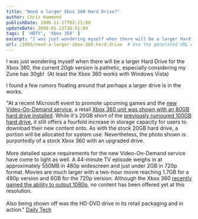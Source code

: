 ```yaml
---
title: "Need a larger Xbox 360 Hard Drive?"
author: Chris Hammond
publishDate: 2006-11-17T02:21:00
updateDate: 2008-01-23T16:51:04
tags: [ 'HDTV', 'Xbox 360' ]
excerpt: "I was just wondering myself when there will be a larger Hard Drive for the Xbox 360, the current 20gb version is pathetic, especially considering my Zune has 30gb!&nbsp; (At least the Xbox 360 works with Windows Vista) I found a few rumors floating around that perhaps a larger drive is in the works. \"At a recent Microsoft event to promote upcoming games and the new Video-On-Demand service,&nbsp;a retail Xbox 360 unit was shown with an 80GB hard drive installed. While it's 20GB short of the previously rumoured 100GB hard drive, it still offers a fourfold increase in storage capacity for users to download their new content onto. As with the stock 20GB hard drive, a portion will be allocated for system use. Nevertheless, the photo shown is purportedly of a stock Xbox 360 with an upgraded drive.More detailed space requirements for the new Video-On-Demand&nbsp;service have come to light as well.&nbsp;A 44-minute TV episode weighs in at approximately 550MB in&nbsp;480p widescreen and just under 2GB in 720p format. Movies are much larger with a two-hour movie reaching 1.7GB for a 480p version and 6GB for the 720p version. Although the Xbox 360 recently gained the ability to output 1080p, no content has been offered yet at this resolution.Also being shown off was the HD-DVD drive in its retail packaging and in action.\" Daily..."
url: /2006/need-a-larger-xbox-360-hard-drive  # Use the generated URL with year
---
```

<P>I was just wondering myself when there will be a larger Hard Drive for the Xbox 360, the current 20gb version is pathetic, especially considering my Zune has 30gb!&nbsp; (At least the Xbox 360 works with Windows Vista)</P> <P>I found a few rumors floating around that perhaps a larger drive is in the works.</P> <P>"At a recent Microsoft event to promote upcoming games and the <A href="https://www.dailytech.com/article.aspx?newsid=4845">new Video-On-Demand service</A>,&nbsp;a retail <A href="https://www.flickr.com/photos/rhoran/291246264/in/set-72157594364544798/">Xbox 360 unit was shown with an 80GB hard drive installed</A>. While it's 20GB short of the <A href="https://dailytech.com/article.aspx?newsid=4623">previously rumoured 100GB hard drive</A>, it still offers a fourfold increase in storage capacity for users to download their new content onto. As with the stock 20GB hard drive, a portion will be allocated for system use. Nevertheless, the photo shown is purportedly of a stock Xbox 360 with an upgraded drive.<BR><BR>More detailed space requirements for the new Video-On-Demand&nbsp;service have come to light as well.&nbsp;A 44-minute TV episode weighs in at approximately 550MB in&nbsp;480p widescreen and just under 2GB in 720p format. Movies are much larger with a two-hour movie reaching 1.7GB for a 480p version and 6GB for the 720p version. Although the Xbox 360 <A href="https://www.dailytech.com/article.aspx?newsid=4756">recently gained the ability to output 1080p</A>, no content has been offered yet at this resolution.<BR><BR>Also being shown off was the HD-DVD drive in its retail packaging and in action." <A class="" href="https://www.dailytech.com/article.aspx?newsid=4857" target=_blank mce_href="https://www.dailytech.com/article.aspx?newsid=4857">Daily Tech</A></P>
